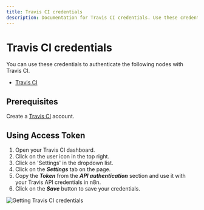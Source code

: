 ```yaml
---
title: Travis CI credentials
description: Documentation for Travis CI credentials. Use these credentials to authenticate Travis CI in n8n, a workflow automation platform.
---
```


# Travis CI credentials

You can use these credentials to authenticate the following nodes with Travis CI.

- [Travis CI](/integrations/builtin/app-nodes/n8n-nodes-base.travisci/)

## Prerequisites

Create a [Travis CI](https://travis-ci.org/) account.

## Using Access Token

1. Open your Travis CI dashboard.
2. Click on the user icon in the top right.
3. Click on 'Settings' in the dropdown list.
4. Click on the ***Settings*** tab on the page.
5. Copy the ***Token*** from the ***API authentication*** section and use it with your Travis API credentials in n8n.
6. Click on the ***Save*** button to save your credentials.

![Getting Travis CI credentials](/_images/integrations/builtin/credentials/travisci/using-access-token.gif)

